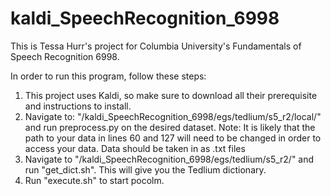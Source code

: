 # kaldi_SpeechRecognition_6998

This is Tessa Hurr's project for Columbia University's Fundamentals of Speech Recognition 6998.

In order to run this program, follow these steps:
1) This project uses Kaldi, so make sure to download all their prerequisite and instructions to install.
2) Navigate to: "/kaldi_SpeechRecognition_6998/egs/tedlium/s5_r2/local/" and run preprocess.py on the desired dataset. Note: It is likely that the path to your data in lines 60 and 127 will need to be changed in order to access your data.  Data should be taken in as .txt files
3) Navigate to "/kaldi_SpeechRecognition_6998/egs/tedlium/s5_r2/" and run "get_dict.sh".  This will give you the Tedlium dictionary.
4) Run "execute.sh" to start pocolm.
